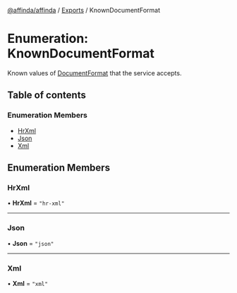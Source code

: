 [@affinda/affinda](../README.md) / [Exports](../modules.md) / KnownDocumentFormat

# Enumeration: KnownDocumentFormat

Known values of [DocumentFormat](../modules.md#documentformat) that the service accepts.

## Table of contents

### Enumeration Members

- [HrXml](KnownDocumentFormat.md#hrxml)
- [Json](KnownDocumentFormat.md#json)
- [Xml](KnownDocumentFormat.md#xml)

## Enumeration Members

### HrXml

• **HrXml** = ``"hr-xml"``

___

### Json

• **Json** = ``"json"``

___

### Xml

• **Xml** = ``"xml"``
